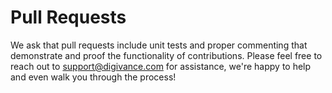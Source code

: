 # Pull Requests
We ask that pull requests include unit tests and proper commenting that demonstrate and proof the functionality
of contributions. Please feel free to reach out to support@digivance.com for assistance, we're happy to help
and even walk you through the process!
